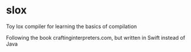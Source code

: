 # slox
Toy lox compiler for learning the basics of compilation

Following the book craftinginterpreters.com, but written in Swift instead of Java
